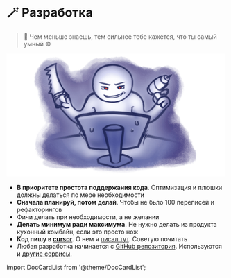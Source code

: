 # 🪄 Разработка

> 💭 Чем меньше знаешь, тем сильнее тебе кажется, что ты самый умный &copy;

![](development-s-dreliu-optimised.png)

- **В приоритете простота поддержания кода**. Оптимизация и плюшки должны делаться по мере необходимости
- **Сначала планируй, потом делай**. Чтобы не бьло 100 переписей и рефакторингов
- Фичи делать при необходимости, а не желании
- **Делать минимум ради максимума**. Не нужно делать из продукта кухонный комбайн, если это просто нож
- **Код пишу в [cursor](https://cursor.sh)**. О нем я [писал тут](/docs/macos/apps/vscode.md). Советую почитать
- Любая разработка начинается с [GitHub репозитория](/docs/services/github/README.md). Используются и [другие сервисы](/docs/services/README.md).

import DocCardList from '@theme/DocCardList';

<DocCardList />
